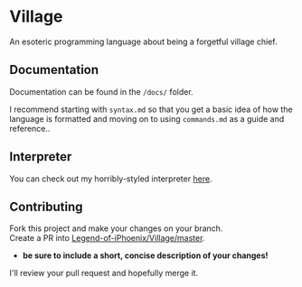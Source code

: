 # Village

An esoteric programming language about being a forgetful village chief.

## Documentation

Documentation can be found in the `/docs/` folder.

I recommend starting with `syntax.md` so that you get a basic idea of how the language is formatted and moving on to using `commands.md` as a guide and reference..

## Interpreter

You can check out my horribly-styled interpreter [here](https://legend-of-iphoenix.github.io/Village/).

## Contributing

Fork this project and make your changes on your branch.  
Create a PR into [Legend-of-iPhoenix/Village/master](https://github.com/Legend-of-iPhoenix/Village/compare/).  
 - **be sure to include a short, concise description of your changes!**  

I'll review your pull request and hopefully merge it.
